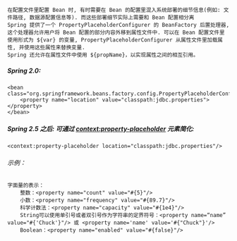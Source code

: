   
    在配置文件里配置 Bean 时, 有时需要在 Bean 的配置里混入系统部署的细节信息(例如: 文件路径, 数据源配置信息等). 而这些部署细节实际上需要和 Bean 配置相分离
    Spring 提供了一个 PropertyPlaceholderConfigurer 的 BeanFactory 后置处理器, 这个处理器允许用户将 Bean 配置的部分内容外移到属性文件中. 可以在 Bean 配置文件里使用形式为 ${var} 的变量, PropertyPlaceholderConfigurer 从属性文件里加载属性, 并使用这些属性来替换变量.
    Spring 还允许在属性文件中使用 ${propName}，以实现属性之间的相互引用。

#####   Spring 2.0:
    <bean class="org.springframework.beans.factory.config.PropertyPlaceholderConfigurer">
        <property name="location" value="classpath:jdbc.properties"></property>
    </bean>
    
#####   Spring 2.5 之后: 可通过 <context:property-placeholder> 元素简化:

    <context:property-placeholder location="classpath:jdbc.properties"/>
    
######     示例：
    字面量的表示：
        整数：<property name="count" value="#{5}"/>
        小数：<property name="frequency" value="#{89.7}"/>
        科学计数法：<property name="capacity" value="#{1e4}"/>
        String可以使用单引号或者双引号作为字符串的定界符号：<property name=“name” value="#{'Chuck'}"/> 或 <property name='name' value='#{"Chuck"}'/>
        Boolean：<property name="enabled" value="#{false}"/>

